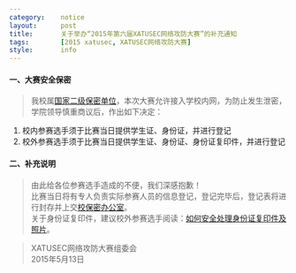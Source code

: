 ```yaml
---
category:    notice
layout:      post
title:       关于举办“2015年第六届XATUSEC网络攻防大赛”的补充通知
tags:        [2015 xatusec, XATUSEC网络攻防大赛]
style:       info
---
```


#### 一、大赛安全保密
> 我校属[国家二级保密单位](http://www.xatu.cn/content.jsp?urltype=news.NewsContentUrl&wbnewsid=48027)，本次大赛允许接入学校内网，为防止发生泄密，学院领导慎重商议后，作出如下决定：

1. 校内参赛选手须于比赛当日提供学生证、身份证，并进行登记
2. 校外参赛选手须于比赛当日提供学生证、身份证、身份证复印件，并进行登记

#### 二、补充说明
> 由此给各位参赛选手造成的不便，我们深感抱歉！  
> 比赛当日将有专人负责实际参赛人员的信息登记，登记完毕后，登记表将进行封存并上交[校保密办公室](http://xagdbmb.xatu.edu.cn/)。  
> 关于身份证复印件，建议校外参赛选手阅读：[如何安全处理身份证复印件及照片](http://jingyan.baidu.com/article/91f5db1b33fe8c1c7f05e3f4.html)。  

> XATUSEC网络攻防大赛组委会  
> 2015年5月13日
